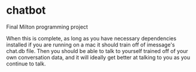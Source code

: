 # chatbot
Final Milton programming project

When this is complete, as long as you have necessary dependencies installed if you are running on a mac it should train off of imessage's chat.db file.
Then you should be able to talk to yourself trained off of your own conversation data, and it will ideally get better at talking to you as you continue to talk.
